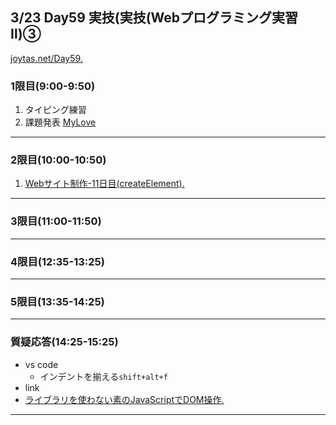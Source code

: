 ## 3/23 Day59 実技(実技(Webプログラミング実習Ⅱ)③
[joytas.net/Day59.](https://joytas.net/%e8%a8%93%e7%b7%b4/day59)
### 1限目(9:00-9:50)
1. タイピング練習
1. 課題発表
	[MyLove](https://joytas.net/201912/mylove/)
---
### 2限目(10:00-10:50)
1. [Webサイト制作-11日目(createElement).](https://joytas.net/programming/website/js_createelement)
---
### 3限目(11:00-11:50)
---
### 4限目(12:35-13:25)
---
### 5限目(13:35-14:25)
---
### 質疑応答(14:25-15:25)
- vs code
	- インデントを揃える`shift+alt+f`
- link
 - [ライブラリを使わない素のJavaScriptでDOM操作.](https://qiita.com/kouh/items/dfc14d25ccb4e50afe89)
----
